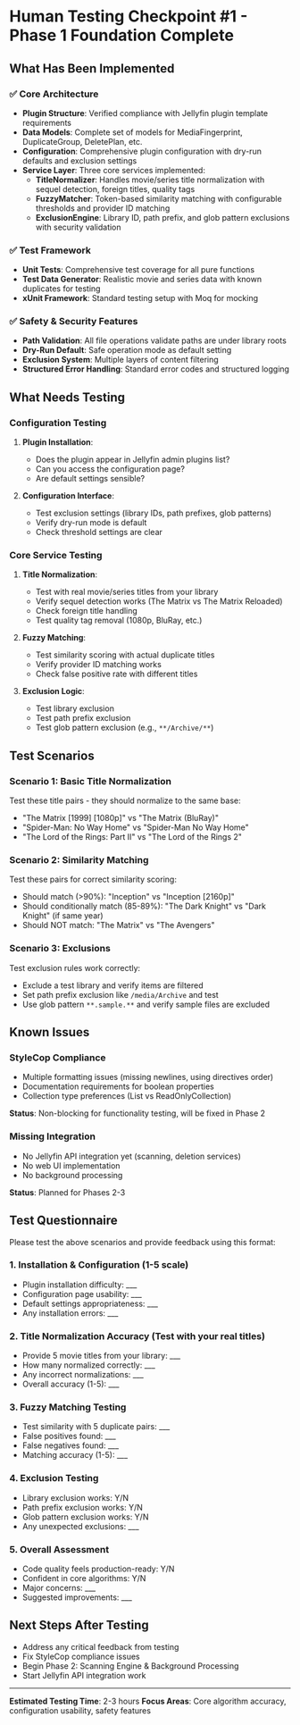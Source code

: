 # Human Testing Checkpoint #1 - Phase 1 Foundation Complete

## What Has Been Implemented

### ✅ Core Architecture
- **Plugin Structure**: Verified compliance with Jellyfin plugin template requirements
- **Data Models**: Complete set of models for MediaFingerprint, DuplicateGroup, DeletePlan, etc.
- **Configuration**: Comprehensive plugin configuration with dry-run defaults and exclusion settings
- **Service Layer**: Three core services implemented:
  - **TitleNormalizer**: Handles movie/series title normalization with sequel detection, foreign titles, quality tags
  - **FuzzyMatcher**: Token-based similarity matching with configurable thresholds and provider ID matching
  - **ExclusionEngine**: Library ID, path prefix, and glob pattern exclusions with security validation

### ✅ Test Framework
- **Unit Tests**: Comprehensive test coverage for all pure functions
- **Test Data Generator**: Realistic movie and series data with known duplicates for testing
- **xUnit Framework**: Standard testing setup with Moq for mocking

### ✅ Safety & Security Features
- **Path Validation**: All file operations validate paths are under library roots
- **Dry-Run Default**: Safe operation mode as default setting
- **Exclusion System**: Multiple layers of content filtering
- **Structured Error Handling**: Standard error codes and structured logging

## What Needs Testing

### Configuration Testing
1. **Plugin Installation**:
   - Does the plugin appear in Jellyfin admin plugins list?
   - Can you access the configuration page?
   - Are default settings sensible?

2. **Configuration Interface**:
   - Test exclusion settings (library IDs, path prefixes, glob patterns)
   - Verify dry-run mode is default
   - Check threshold settings are clear

### Core Service Testing
1. **Title Normalization**:
   - Test with real movie/series titles from your library
   - Verify sequel detection works (The Matrix vs The Matrix Reloaded)
   - Check foreign title handling
   - Test quality tag removal (1080p, BluRay, etc.)

2. **Fuzzy Matching**:
   - Test similarity scoring with actual duplicate titles
   - Verify provider ID matching works
   - Check false positive rate with different titles

3. **Exclusion Logic**:
   - Test library exclusion
   - Test path prefix exclusion
   - Test glob pattern exclusion (e.g., `**/Archive/**`)

## Test Scenarios

### Scenario 1: Basic Title Normalization
Test these title pairs - they should normalize to the same base:
- "The Matrix [1999] [1080p]" vs "The Matrix (BluRay)"
- "Spider-Man: No Way Home" vs "Spider-Man No Way Home"
- "The Lord of the Rings: Part II" vs "The Lord of the Rings 2"

### Scenario 2: Similarity Matching
Test these pairs for correct similarity scoring:
- Should match (>90%): "Inception" vs "Inception [2160p]"
- Should conditionally match (85-89%): "The Dark Knight" vs "Dark Knight" (if same year)
- Should NOT match: "The Matrix" vs "The Avengers"

### Scenario 3: Exclusions
Test exclusion rules work correctly:
- Exclude a test library and verify items are filtered
- Set path prefix exclusion like `/media/Archive` and test
- Use glob pattern `**.sample.**` and verify sample files are excluded

## Known Issues

### StyleCop Compliance
- Multiple formatting issues (missing newlines, using directives order)
- Documentation requirements for boolean properties
- Collection type preferences (List vs ReadOnlyCollection)

**Status**: Non-blocking for functionality testing, will be fixed in Phase 2

### Missing Integration
- No Jellyfin API integration yet (scanning, deletion services)
- No web UI implementation 
- No background processing

**Status**: Planned for Phases 2-3

## Test Questionnaire

Please test the above scenarios and provide feedback using this format:

### 1. Installation & Configuration (1-5 scale)
- Plugin installation difficulty: ___
- Configuration page usability: ___
- Default settings appropriateness: ___
- Any installation errors: ___

### 2. Title Normalization Accuracy (Test with your real titles)
- Provide 5 movie titles from your library: ___
- How many normalized correctly: ___
- Any incorrect normalizations: ___
- Overall accuracy (1-5): ___

### 3. Fuzzy Matching Testing
- Test similarity with 5 duplicate pairs: ___
- False positives found: ___
- False negatives found: ___
- Matching accuracy (1-5): ___

### 4. Exclusion Testing
- Library exclusion works: Y/N
- Path prefix exclusion works: Y/N  
- Glob pattern exclusion works: Y/N
- Any unexpected exclusions: ___

### 5. Overall Assessment
- Code quality feels production-ready: Y/N
- Confident in core algorithms: Y/N
- Major concerns: ___
- Suggested improvements: ___

## Next Steps After Testing
- Address any critical feedback from testing
- Fix StyleCop compliance issues
- Begin Phase 2: Scanning Engine & Background Processing
- Start Jellyfin API integration work

---
**Estimated Testing Time**: 2-3 hours
**Focus Areas**: Core algorithm accuracy, configuration usability, safety features